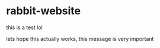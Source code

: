 # rabbit-website

this is a test lol

lets hope this actually works, this message is very important
